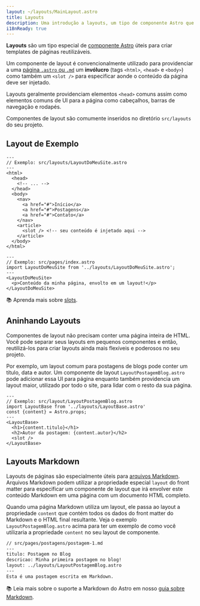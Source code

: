 ```yaml
---
layout: ~/layouts/MainLayout.astro
title: Layouts
description: Uma introdução a layouts, um tipo de componente Astro que é compartilhado entre páginas para layouts comuns.
i18nReady: true
---
```


**Layouts** são um tipo especial de [componente Astro](/pt-br/core-concepts/astro-components/) úteis para criar templates de páginas reutilizáveis.

Um componente de layout é convencionalmente utilizado para providenciar a uma [página `.astro` ou `.md`](/pt-br/core-concepts/astro-pages/) um **invólucro** (tags `<html>`, `<head>` e `<body>`) como também um `<slot />` para especificar aonde o conteúdo da página deve ser injetado.

Layouts geralmente providenciam elementos `<head>` comuns assim como elementos comuns de UI para a página como cabeçalhos, barras de navegação e rodapés. 

Componentes de layout são comumente inseridos no diretório `src/layouts` do seu projeto.

## Layout de Exemplo

```astro
---
// Exemplo: src/layouts/LayoutDoMeuSite.astro
---
<html>
  <head>
    <!-- ... -->
  </head>
  <body>
    <nav>
      <a href="#">Início</a>
      <a href="#">Postagens</a>
      <a href="#">Contato</a>
    </nav>
    <article>
      <slot /> <!-- seu conteúdo é injetado aqui -->
    </article>
  </body>
</html>
```

```astro
---
// Exemplo: src/pages/index.astro
import LayoutDoMeuSite from '../layouts/LayoutDoMeuSite.astro';
---
<LayoutDoMeuSite>
  <p>Conteúdo da minha página, envolto em um layout!</p>
</LayoutDoMeuSite>
```


📚 Aprenda mais sobre [slots](/pt-br/core-concepts/astro-components/#slots).


## Aninhando Layouts

Componentes de layout não precisam conter uma página inteira de HTML. Você pode separar seus layouts em pequenos componentes e então, reutilizá-los para criar layouts ainda mais flexíveis e poderosos no seu projeto.

Por exemplo, um layout comum para postagens de blogs pode conter um título, data e autor. Um componente de layout `LayoutPostagemBlog.astro` pode adicionar essa UI para página enquanto também providencia um layout maior, utilizado por todo o site, para lidar com o resto da sua página.

```astro
---
// Exemplo: src/layout/LayoutPostagemBlog.astro
import LayoutBase from '../layouts/LayoutBase.astro'
const {content} = Astro.props;
---
<LayoutBase>
  <h1>{content.titulo}</h1>
  <h2>Autor da postagem: {content.autor}</h2>
  <slot />
</LayoutBase>
```

## Layouts Markdown

Layouts de páginas são especialmente úteis para [arquivos Markdown](/pt-br/guides/markdown-content/#páginas-markdown). Arquivos Markdown podem utilizar a propriedade especial `layout` do front matter para especificar um componente de layout que irá envolver este conteúdo Markdown em uma página com um documento HTML completo. 

Quando uma página Markdown utiliza um layout, ele passa ao layout a propriedade `content` que contém todos os dados do front matter do Markdown e o HTML final resultante. Veja o exemplo `LayoutPostagemBlog.astro` acima para ter um exemplo de como você utilizaria a propriedade `content` no seu layout de componente.

```markdown
// src/pages/postagens/postagem-1.md
---
titulo: Postagem no Blog
descricao: Minha primeira postagem no blog!
layout: ../layouts/LayoutPostagemBlog.astro
---
Esta é uma postagem escrita em Markdown.
```

📚 Leia mais sobre o suporte a Markdown do Astro em nosso [guia sobre Markdown](/pt-br/guides/markdown-content/).
